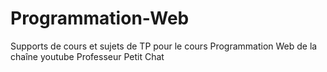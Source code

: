 # Programmation-Web
Supports de cours et sujets de TP pour le cours Programmation Web de la chaîne youtube Professeur Petit Chat
